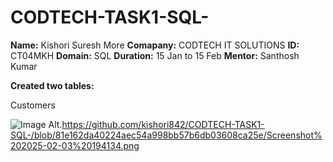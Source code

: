 # CODTECH-TASK1-SQL-

**Name:** Kishori Suresh More
**Comapany:** CODTECH IT SOLUTIONS
**ID:** CT04MKH
**Domain:** SQL
**Duration:** 15 Jan to 15 Feb
**Mentor:** Santhosh Kumar

**Created two tables:**

Customers

![Image Alt](image_url).https://github.com/kishori842/CODTECH-TASK1-SQL-/blob/81e162da40224aec54a998bb57b6db03608ca25e/Screenshot%202025-02-03%20194134.png



